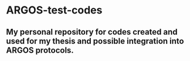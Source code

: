 # ARGOS-test-codes
## My personal repository for codes created and used for my thesis and possible integration into ARGOS protocols. 
